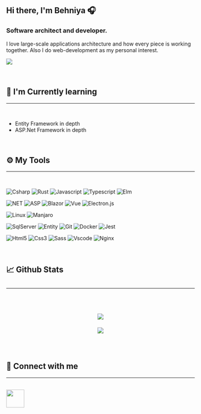 <div> 
    <h2 style="">Hi there, I'm Behniya 🎧</h2>
    <h3> Software architect and developer. </h3>
    <p align="left">
        I love large-scale applications architecture and how every piece is working together.
        Also I do web-development as my personal interest.
    </p>
    <img src="https://visitor-badge.glitch.me/badge?page_id=b3hniya.b3hniya">
</div>

<br/><h2> 🌱 I'm Currently learning</h2><hr/><br/>

<ul>
    <li>Entity Framework in depth</li>
    <li>ASP.Net Framework in depth</li>
</ul>

<br/><h2> ⚙️ My Tools </h2><hr/><br/>

![Csharp](https://img.shields.io/badge/Csharp-Language-informational?style=flat-square&logo=csharp&color=blueviolet)
![Rust](https://img.shields.io/badge/Rust-Language-informational?style=flat-square&logo=rust&color=important)
![Javascript](https://img.shields.io/badge/Javascript-Language-informational?style=flat-square&logo=javascript&color=ffd300)
![Typescript](https://img.shields.io/badge/Typescript-Language-informational?style=flat-square&logo=typescript&color=004c7a)
![Elm](https://img.shields.io/badge/Elm-Language-informational?style=flat-square&logo=elm&color=008cff)

![NET](https://img.shields.io/badge/.NET-Framework-informational?style=flat-square&logo=dotnet&color=blueviolet)
![ASP](https://img.shields.io/badge/Asp.Net-Framework-informational?style=flat-square&logo=aspdotnet&color=blueviolet)
![Blazor](https://img.shields.io/badge/Blazor-Framework-informational?style=flat-square&logo=blazor&color=blueviolet)
![Vue](https://img.shields.io/badge/Vue.js-Framework-informational?style=flat-square&logo=vuedotjs&color=0A995B)
![Electron.js](https://img.shields.io/badge/Electron.js-Framework-informational?style=flat-square&logo=electron&color=004c7a&logoColor=0098ed)

![Linux](https://img.shields.io/badge/Gnu/Linux-OS-informational?style=flat-square&logo=gnu&color=dee2e6)
![Manjaro](https://img.shields.io/badge/Manjaro-OS-informational?style=flat-square&logo=manjaro&color=0A995B)

![SqlServer](https://img.shields.io/badge/SQLServer-Database-informational?style=flat-square&logo=microsoft-sql-server&color=blueviolet)
![Entity](https://img.shields.io/badge/Entity-Framework-informational?style=flat-square&logo=entitycore&color=blueviolet)
![Git](https://img.shields.io/badge/Git-VCS-informational?style=flat-square&logo=git&color=ff6f00)
![Docker](https://img.shields.io/badge/Docker-Containers-informational?style=flat-square&logo=docker&color=00b2ff)
![Jest](https://img.shields.io/badge/Jest-Framework-informational?style=flat-square&logo=jest&color=004c7a&logoColor=0098ed)

![Html5](https://img.shields.io/badge/Html5-informational?style=flat-square&logo=html5&color=444)
![Css3](https://img.shields.io/badge/CSS3-informational?style=flat-square&logo=css3&color=444&logoColor=00a7ff)
![Sass](https://img.shields.io/badge/Sass-informational?style=flat-square&logo=sass&color=444)
![Vscode](https://img.shields.io/badge/Vscode-informational?style=flat-square&logo=visual-studio-code&color=444&logoColor=0097e7)
![Nginx](https://img.shields.io/badge/Nginx-informational?style=flat-square&logo=nginx&color=444)

<br/><h2> 📈 Github Stats<h2><hr/><br/>

<p align="center">
    <a href="https://github.com/b3hniya">
        <img src="https://github-readme-stats.vercel.app/api?username=b3hniya&show_icons=true&bg_color=20,009A5B,444&title_color=f1f1f1&text_color=f0f0f0&icon_color=404040">
    </a>
</p>

<div align="center">
    <a href="https://github.com/b3hniya">
        <img src="https://github-readme-stats.vercel.app/api/top-langs/?username=b3hniya&show_icons=true&bg_color=20,009A5B,444&title_color=f1f1f1&text_color=f0f0f0&icon_color=404040&card_width=500">
    </a>
</div>

<br/><h2> 🤝 Connect with me</h2><hr/><br/>
<a href="https://www.linkedin.com/in/behniya-azad-b75996201/">
<img src="https://raw.githubusercontent.com/yushi1007/yushi1007/main/images/linkedin.svg" width="48px">
</a>
